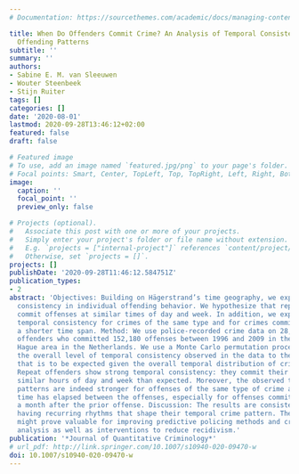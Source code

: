 ```yaml
---
# Documentation: https://sourcethemes.com/academic/docs/managing-content/

title: When Do Offenders Commit Crime? An Analysis of Temporal Consistency in Individual
  Offending Patterns
subtitle: ''
summary: ''
authors:
- Sabine E. M. van Sleeuwen
- Wouter Steenbeek
- Stijn Ruiter
tags: []
categories: []
date: '2020-08-01'
lastmod: 2020-09-28T13:46:12+02:00
featured: false
draft: false

# Featured image
# To use, add an image named `featured.jpg/png` to your page's folder.
# Focal points: Smart, Center, TopLeft, Top, TopRight, Left, Right, BottomLeft, Bottom, BottomRight.
image:
  caption: ''
  focal_point: ''
  preview_only: false

# Projects (optional).
#   Associate this post with one or more of your projects.
#   Simply enter your project's folder or file name without extension.
#   E.g. `projects = ["internal-project"]` references `content/project/deep-learning/index.md`.
#   Otherwise, set `projects = []`.
projects: []
publishDate: '2020-09-28T11:46:12.584751Z'
publication_types:
- 2
abstract: 'Objectives: Building on Hägerstrand’s time geography, we expect temporal
  consistency in individual offending behavior. We hypothesize that repeat offenders
  commit offenses at similar times of day and week. In addition, we expect stronger
  temporal consistency for crimes of the same type and for crimes committed within
  a shorter time span. Method: We use police-recorded crime data on 28,274 repeat
  offenders who committed 152,180 offenses between 1996 and 2009 in the greater The
  Hague area in the Netherlands. We use a Monte Carlo permutation procedure to compare
  the overall level of temporal consistency observed in the data to the temporal consistency
  that is to be expected given the overall temporal distribution of crime. Results:
  Repeat offenders show strong temporal consistency: they commit their crimes at more
  similar hours of day and week than expected. Moreover, the observed temporal consistency
  patterns are indeed stronger for offenses of the same type of crime and when less
  time has elapsed between the offenses, especially for offenses committed within
  a month after the prior offense. Discussion: The results are consistent with offenders
  having recurring rhythms that shape their temporal crime pattern. These findings
  might prove valuable for improving predictive policing methods and crime linkage
  analysis as well as interventions to reduce recidivism.'
publication: '*Journal of Quantitative Criminology*'
# url_pdf: http://link.springer.com/10.1007/s10940-020-09470-w
doi: 10.1007/s10940-020-09470-w
---
```


